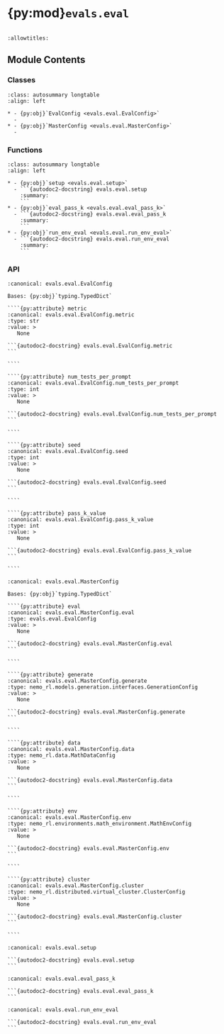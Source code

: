 # {py:mod}`evals.eval`

```{py:module} evals.eval
```

```{autodoc2-docstring} evals.eval
:allowtitles:
```

## Module Contents

### Classes

````{list-table}
:class: autosummary longtable
:align: left

* - {py:obj}`EvalConfig <evals.eval.EvalConfig>`
  -
* - {py:obj}`MasterConfig <evals.eval.MasterConfig>`
  -
````

### Functions

````{list-table}
:class: autosummary longtable
:align: left

* - {py:obj}`setup <evals.eval.setup>`
  - ```{autodoc2-docstring} evals.eval.setup
    :summary:
    ```
* - {py:obj}`eval_pass_k <evals.eval.eval_pass_k>`
  - ```{autodoc2-docstring} evals.eval.eval_pass_k
    :summary:
    ```
* - {py:obj}`run_env_eval <evals.eval.run_env_eval>`
  - ```{autodoc2-docstring} evals.eval.run_env_eval
    :summary:
    ```
````

### API

`````{py:class} EvalConfig()
:canonical: evals.eval.EvalConfig

Bases: {py:obj}`typing.TypedDict`

````{py:attribute} metric
:canonical: evals.eval.EvalConfig.metric
:type: str
:value: >
   None

```{autodoc2-docstring} evals.eval.EvalConfig.metric
```

````

````{py:attribute} num_tests_per_prompt
:canonical: evals.eval.EvalConfig.num_tests_per_prompt
:type: int
:value: >
   None

```{autodoc2-docstring} evals.eval.EvalConfig.num_tests_per_prompt
```

````

````{py:attribute} seed
:canonical: evals.eval.EvalConfig.seed
:type: int
:value: >
   None

```{autodoc2-docstring} evals.eval.EvalConfig.seed
```

````

````{py:attribute} pass_k_value
:canonical: evals.eval.EvalConfig.pass_k_value
:type: int
:value: >
   None

```{autodoc2-docstring} evals.eval.EvalConfig.pass_k_value
```

````

`````

`````{py:class} MasterConfig()
:canonical: evals.eval.MasterConfig

Bases: {py:obj}`typing.TypedDict`

````{py:attribute} eval
:canonical: evals.eval.MasterConfig.eval
:type: evals.eval.EvalConfig
:value: >
   None

```{autodoc2-docstring} evals.eval.MasterConfig.eval
```

````

````{py:attribute} generate
:canonical: evals.eval.MasterConfig.generate
:type: nemo_rl.models.generation.interfaces.GenerationConfig
:value: >
   None

```{autodoc2-docstring} evals.eval.MasterConfig.generate
```

````

````{py:attribute} data
:canonical: evals.eval.MasterConfig.data
:type: nemo_rl.data.MathDataConfig
:value: >
   None

```{autodoc2-docstring} evals.eval.MasterConfig.data
```

````

````{py:attribute} env
:canonical: evals.eval.MasterConfig.env
:type: nemo_rl.environments.math_environment.MathEnvConfig
:value: >
   None

```{autodoc2-docstring} evals.eval.MasterConfig.env
```

````

````{py:attribute} cluster
:canonical: evals.eval.MasterConfig.cluster
:type: nemo_rl.distributed.virtual_cluster.ClusterConfig
:value: >
   None

```{autodoc2-docstring} evals.eval.MasterConfig.cluster
```

````

`````

````{py:function} setup(master_config: evals.eval.MasterConfig, tokenizer: transformers.AutoTokenizer, dataset: nemo_rl.data.datasets.AllTaskProcessedDataset) -> tuple[nemo_rl.models.generation.vllm.VllmGeneration, torch.utils.data.DataLoader, evals.eval.MasterConfig]
:canonical: evals.eval.setup

```{autodoc2-docstring} evals.eval.setup
```
````

````{py:function} eval_pass_k(rewards: torch.Tensor, num_tests_per_prompt: int, k: int) -> float
:canonical: evals.eval.eval_pass_k

```{autodoc2-docstring} evals.eval.eval_pass_k
```
````

````{py:function} run_env_eval(vllm_generation, dataloader, env, master_config)
:canonical: evals.eval.run_env_eval

```{autodoc2-docstring} evals.eval.run_env_eval
```
````
